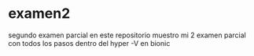 # examen2
segundo examen parcial
en este repositorio muestro mi 2 examen parcial con todos los pasos dentro del hyper -V en bionic
